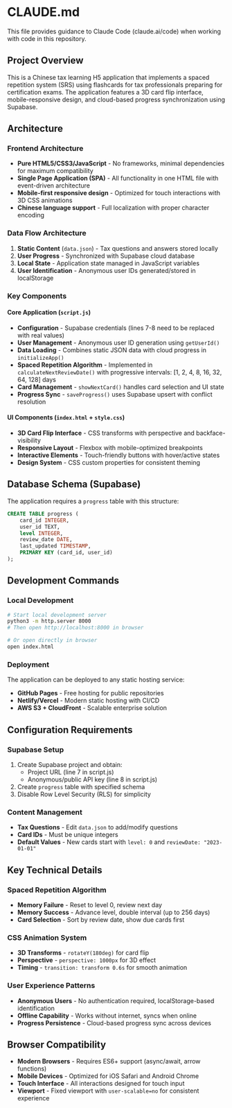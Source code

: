 # CLAUDE.md

This file provides guidance to Claude Code (claude.ai/code) when working with code in this repository.

## Project Overview

This is a Chinese tax learning H5 application that implements a spaced repetition system (SRS) using flashcards for tax professionals preparing for certification exams. The application features a 3D card flip interface, mobile-responsive design, and cloud-based progress synchronization using Supabase.

## Architecture

### Frontend Architecture
- **Pure HTML5/CSS3/JavaScript** - No frameworks, minimal dependencies for maximum compatibility
- **Single Page Application (SPA)** - All functionality in one HTML file with event-driven architecture
- **Mobile-first responsive design** - Optimized for touch interactions with 3D CSS animations
- **Chinese language support** - Full localization with proper character encoding

### Data Flow Architecture
1. **Static Content** (`data.json`) - Tax questions and answers stored locally
2. **User Progress** - Synchronized with Supabase cloud database
3. **Local State** - Application state managed in JavaScript variables
4. **User Identification** - Anonymous user IDs generated/stored in localStorage

### Key Components

#### Core Application (`script.js`)
- **Configuration** - Supabase credentials (lines 7-8 need to be replaced with real values)
- **User Management** - Anonymous user ID generation using `getUserId()`
- **Data Loading** - Combines static JSON data with cloud progress in `initializeApp()`
- **Spaced Repetition Algorithm** - Implemented in `calculateNextReviewDate()` with progressive intervals: [1, 2, 4, 8, 16, 32, 64, 128] days
- **Card Management** - `showNextCard()` handles card selection and UI state
- **Progress Sync** - `saveProgress()` uses Supabase upsert with conflict resolution

#### UI Components (`index.html` + `style.css`)
- **3D Card Flip Interface** - CSS transforms with perspective and backface-visibility
- **Responsive Layout** - Flexbox with mobile-optimized breakpoints
- **Interactive Elements** - Touch-friendly buttons with hover/active states
- **Design System** - CSS custom properties for consistent theming

## Database Schema (Supabase)

The application requires a `progress` table with this structure:
```sql
CREATE TABLE progress (
    card_id INTEGER,
    user_id TEXT,
    level INTEGER,
    review_date DATE,
    last_updated TIMESTAMP,
    PRIMARY KEY (card_id, user_id)
);
```

## Development Commands

### Local Development
```bash
# Start local development server
python3 -m http.server 8000
# Then open http://localhost:8000 in browser

# Or open directly in browser
open index.html
```

### Deployment
The application can be deployed to any static hosting service:
- **GitHub Pages** - Free hosting for public repositories
- **Netlify/Vercel** - Modern static hosting with CI/CD
- **AWS S3 + CloudFront** - Scalable enterprise solution

## Configuration Requirements

### Supabase Setup
1. Create Supabase project and obtain:
   - Project URL (line 7 in script.js)
   - Anonymous/public API key (line 8 in script.js)
2. Create `progress` table with specified schema
3. Disable Row Level Security (RLS) for simplicity

### Content Management
- **Tax Questions** - Edit `data.json` to add/modify questions
- **Card IDs** - Must be unique integers
- **Default Values** - New cards start with `level: 0` and `reviewDate: "2023-01-01"`

## Key Technical Details

### Spaced Repetition Algorithm
- **Memory Failure** - Reset to level 0, review next day
- **Memory Success** - Advance level, double interval (up to 256 days)
- **Card Selection** - Sort by review date, show due cards first

### CSS Animation System
- **3D Transforms** - `rotateY(180deg)` for card flip
- **Perspective** - `perspective: 1000px` for 3D effect
- **Timing** - `transition: transform 0.6s` for smooth animation

### User Experience Patterns
- **Anonymous Users** - No authentication required, localStorage-based identification
- **Offline Capability** - Works without internet, syncs when online
- **Progress Persistence** - Cloud-based progress sync across devices

## Browser Compatibility

- **Modern Browsers** - Requires ES6+ support (async/await, arrow functions)
- **Mobile Devices** - Optimized for iOS Safari and Android Chrome
- **Touch Interface** - All interactions designed for touch input
- **Viewport** - Fixed viewport with `user-scalable=no` for consistent experience